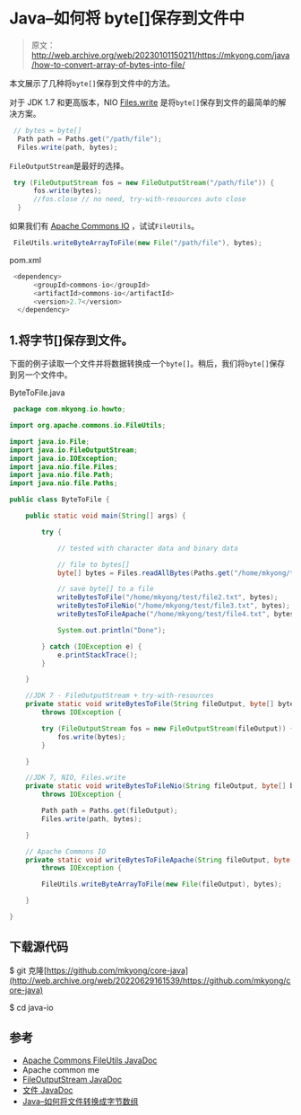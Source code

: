 # Java–如何将 byte[]保存到文件中

> 原文：<http://web.archive.org/web/20230101150211/https://mkyong.com/java/how-to-convert-array-of-bytes-into-file/>

本文展示了几种将`byte[]`保存到文件中的方法。

对于 JDK 1.7 和更高版本，NIO [Files.write](http://web.archive.org/web/20220629161539/https://docs.oracle.com/en/java/javase/11/docs/api/java.base/java/nio/file/Files.html#write(java.nio.file.Path,byte%5B%5D,java.nio.file.OpenOption...)) 是将`byte[]`保存到文件的最简单的解决方案。

```java
 // bytes = byte[]
  Path path = Paths.get("/path/file");
  Files.write(path, bytes); 
```

`FileOutputStream`是最好的选择。

```java
 try (FileOutputStream fos = new FileOutputStream("/path/file")) {
      fos.write(bytes);
      //fos.close // no need, try-with-resources auto close
  } 
```

如果我们有 [Apache Commons IO](http://web.archive.org/web/20220629161539/https://commons.apache.org/proper/commons-io/) ，试试`FileUtils`。

```java
 FileUtils.writeByteArrayToFile(new File("/path/file"), bytes); 
```

pom.xml

```java
 <dependency>
      <groupId>commons-io</groupId>
      <artifactId>commons-io</artifactId>
      <version>2.7</version>
  </dependency> 
```

## 1.将字节[]保存到文件。

下面的例子读取一个文件并将数据转换成一个`byte[]`。稍后，我们将`byte[]`保存到另一个文件中。

ByteToFile.java

```java
 package com.mkyong.io.howto;

import org.apache.commons.io.FileUtils;

import java.io.File;
import java.io.FileOutputStream;
import java.io.IOException;
import java.nio.file.Files;
import java.nio.file.Path;
import java.nio.file.Paths;

public class ByteToFile {

    public static void main(String[] args) {

        try {

            // tested with character data and binary data

            // file to bytes[]
            byte[] bytes = Files.readAllBytes(Paths.get("/home/mkyong/test/file.txt"));

            // save byte[] to a file
            writeBytesToFile("/home/mkyong/test/file2.txt", bytes);
            writeBytesToFileNio("/home/mkyong/test/file3.txt", bytes);
            writeBytesToFileApache("/home/mkyong/test/file4.txt", bytes);

            System.out.println("Done");

        } catch (IOException e) {
            e.printStackTrace();
        }

    }

    //JDK 7 - FileOutputStream + try-with-resources
    private static void writeBytesToFile(String fileOutput, byte[] bytes)
        throws IOException {

        try (FileOutputStream fos = new FileOutputStream(fileOutput)) {
            fos.write(bytes);
        }

    }

    //JDK 7, NIO, Files.write
    private static void writeBytesToFileNio(String fileOutput, byte[] bytes)
        throws IOException {

        Path path = Paths.get(fileOutput);
        Files.write(path, bytes);

    }

    // Apache Commons IO
    private static void writeBytesToFileApache(String fileOutput, byte[] bytes)
        throws IOException {

        FileUtils.writeByteArrayToFile(new File(fileOutput), bytes);

    }

} 
```

## 下载源代码

$ git 克隆[https://github.com/mkyong/core-java](http://web.archive.org/web/20220629161539/https://github.com/mkyong/core-java)

$ cd java-io

## 参考

*   [Apache Commons FileUtils JavaDoc](http://web.archive.org/web/20220629161539/https://commons.apache.org/proper/commons-io/apidocs/org/apache/commons/io/FileUtils.html#writeByteArrayToFile-java.io.File-byte:A-)
*   Apache common me
*   [FileOutputStream JavaDoc](http://web.archive.org/web/20220629161539/https://docs.oracle.com/en/java/javase/11/docs/api/java.base/java/io/FileOutputStream.html)
*   [文件 JavaDoc](http://web.archive.org/web/20220629161539/https://docs.oracle.com/en/java/javase/11/docs/api/java.base/java/nio/file/Files.html)
*   [Java–如何将文件转换成字节数组](/web/20220629161539/https://mkyong.com/java/how-to-convert-file-into-an-array-of-bytes/)

<input type="hidden" id="mkyong-current-postId" value="4153">